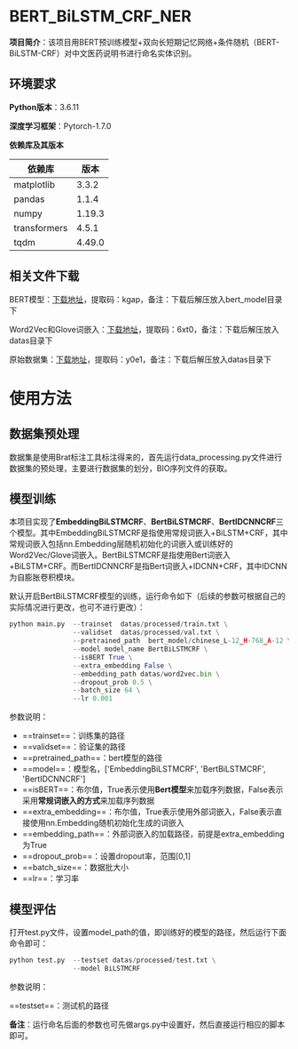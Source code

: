 # BERT_BiLSTM_CRF_NER

**项目简介**：该项目用BERT预训练模型+双向长短期记忆网络+条件随机（BERT-BiLSTM-CRF）对中文医药说明书进行命名实体识别。

## 环境要求

**Python版本**：3.6.11

**深度学习框架**：Pytorch-1.7.0

**依赖库及其版本**

| 依赖库       | 版本   |
| ------------ | ------ |
| matplotlib   | 3.3.2  |
| pandas       | 1.1.4  |
| numpy        | 1.19.3 |
| transformers | 4.5.1  |
| tqdm         | 4.49.0 |

## 相关文件下载

BERT模型：[下载地址](https://pan.baidu.com/s/14Oe28mjHN29LnnNHTsjqmA)，提取码：kgap，备注：下载后解压放入bert_model目录下

Word2Vec和Glove词嵌入：[下载地址](https://pan.baidu.com/s/1hMZhXCxg1ApvgdtvyIKBAQ)，提取码：6xt0，备注：下载后解压放入datas目录下

原始数据集：[下载地址](https://pan.baidu.com/s/12SPmw0O-uWnLkOIpLsHABQ)，提取码：y0e1，备注：下载后解压放入datas目录下

# 使用方法

## 数据集预处理

数据集是使用Brat标注工具标注得来的，首先运行data_processing.py文件进行数据集的预处理，主要进行数据集的划分，BIO序列文件的获取。

## 模型训练

本项目实现了**EmbeddingBiLSTMCRF**、**BertBiLSTMCRF**、**BertIDCNNCRF**三个模型。其中EmbeddingBiLSTMCRF是指使用常规词嵌入+BiLSTM+CRF，其中常规词嵌入包括nn.Embedding层随机初始化的词嵌入或训练好的Word2Vec/Glove词嵌入。BertBiLSTMCRF是指使用Bert词嵌入+BiLSTM+CRF。而BertIDCNNCRF是指Bert词嵌入+IDCNN+CRF，其中IDCNN为自膨胀卷积模块。

默认开启BertBiLSTMCRF模型的训练，运行命令如下（后续的参数可根据自己的实际情况进行更改，也可不进行更改）：

```python
python main.py	--trainset  datas/processed/train.txt \
				--validset  datas/processed/val.txt \
    			--pretrained_path  bert_model/chinese_L-12_H-768_A-12 \
        		--model model_name BertBiLSTMCRF \
            	--isBERT True \
            	--extra_embedding False \
                --embedding_path datas/word2vec.bin \
                --dropout_prob 0.5 \
                --batch_size 64 \
                --lr 0.001
```

参数说明：

- ==trainset==：训练集的路径
- ==validset==：验证集的路径
- ==pretrained_path==：bert模型的路径
- ==model==：模型名，['EmbeddingBiLSTMCRF', 'BertBiLSTMCRF', 'BertIDCNNCRF']
- ==isBERT==：布尔值，True表示使用**Bert模型**来加载序列数据，False表示采用**常规词嵌入的方式**来加载序列数据
- ==extra_embedding==：布尔值，True表示使用外部词嵌入，False表示直接使用nn.Embedding随机初始化生成的词嵌入
- ==embedding_path==：外部词嵌入的加载路径，前提是extra_embedding为True
- ==dropout_prob==：设置dropout率，范围[0,1]
- ==batch_size==：数据批大小
- ==lr==：学习率

## 模型评估

打开test.py文件，设置model_path的值，即训练好的模型的路径，然后运行下面命令即可：

```python
python test.py 	--testset datas/processed/test.txt \
				--model BiLSTMCRF
```

参数说明：

==testset==：测试机的路径

**备注**：运行命名后面的参数也可先做args.py中设置好，然后直接运行相应的脚本即可。
